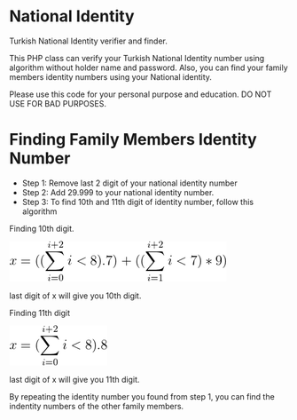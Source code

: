 # National Identity
Turkish National Identity verifier and finder.

This PHP class can verify your Turkish National Identity number using algorithm without holder name and password. Also, you can find your family members identity numbers using your National identity.

Please use this code for your personal purpose and education. DO NOT USE FOR BAD PURPOSES.

# Finding Family Members Identity Number

* Step 1: Remove last 2 digit of your national identity number
* Step 2: Add 29.999 to your national identity number.
* Step 3: To find 10th and 11th digit of identity number, follow this algorithm

Finding 10th digit.

![10th](https://raw.githubusercontent.com/alimsahy/NationalIdentity/master/algo.png)


last digit of x will give you 10th digit.



Finding 11th digit

![11th](https://raw.githubusercontent.com/alimsahy/NationalIdentity/master/algo11.png)


last digit of x will give you 11th digit.



By repeating the identity number you found from step 1, you can find the indentity numbers of the other family members.
